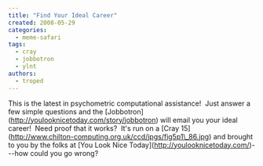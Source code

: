 ```yaml
---
title: "Find Your Ideal Career"
created: 2008-05-29
categories: 
  - meme-safari
tags: 
  - cray
  - jobbotron
  - ylnt
authors: 
  - troped
---
```


This is the latest in psychometric computational assistance!  Just answer a few simple questions and the \[Jobbotron\](http://youlooknicetoday.com/story/jobbotron) will email you your ideal career!  Need proof that it works?  It's run on a \[Cray 15\](http://www.chilton-computing.org.uk/ccd/jpgs/fig5p1\_86.jpg) and brought to you by the folks at \[You Look Nice Today\](http://youlooknicetoday.com/)---how could you go wrong?
